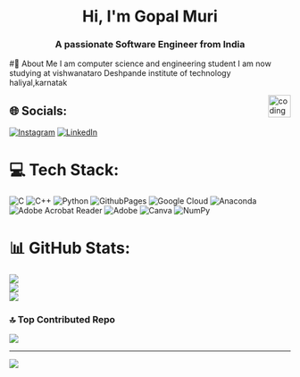 <h1 align="center">Hi, I'm Gopal Muri</h1>

<h3 align="center">A passionate Software Engineer from India</h3>

#💫 About Me
I am computer science and engineering student 
I am now studying at vishwanataro Deshpande institute of technology haliyal,karnatak

<img align="right" alt="coding" width="40" src="https://user images.githubusercontent.com/55389276/140866485-8fb1c876-9a8f-4d6a-98dc-08c4981eaf70.gif">


## 🌐 Socials:
[![Instagram](https://img.shields.io/badge/Instagram-%23E4405F.svg?logo=Instagram&logoColor=white)](https://instagram.com/gopalmuri9119) [![LinkedIn](https://img.shields.io/badge/LinkedIn-%230077B5.svg?logo=linkedin&logoColor=white)](https://linkedin.com/in/Gopalmuri ) 

# 💻 Tech Stack:
![C](https://img.shields.io/badge/c-%2300599C.svg?style=flat-square&logo=c&logoColor=white) ![C++](https://img.shields.io/badge/c++-%2300599C.svg?style=flat-square&logo=c%2B%2B&logoColor=white) ![Python](https://img.shields.io/badge/python-3670A0?style=flat-square&logo=python&logoColor=ffdd54) ![GithubPages](https://img.shields.io/badge/github%20pages-121013?style=flat-square&logo=github&logoColor=white) ![Google Cloud](https://img.shields.io/badge/GoogleCloud-%234285F4.svg?style=flat-square&logo=google-cloud&logoColor=white) ![Anaconda](https://img.shields.io/badge/Anaconda-%2344A833.svg?style=flat-square&logo=anaconda&logoColor=white) ![Adobe Acrobat Reader](https://img.shields.io/badge/Adobe%20Acrobat%20Reader-EC1C24.svg?style=flat-square&logo=Adobe%20Acrobat%20Reader&logoColor=white) ![Adobe](https://img.shields.io/badge/adobe-%23FF0000.svg?style=flat-square&logo=adobe&logoColor=white) ![Canva](https://img.shields.io/badge/Canva-%2300C4CC.svg?style=flat-square&logo=Canva&logoColor=white) ![NumPy](https://img.shields.io/badge/numpy-%23013243.svg?style=flat-square&logo=numpy&logoColor=white)
# 📊 GitHub Stats:
![](https://github-readme-stats.vercel.app/api?username=Gopal9119muri&theme=dark&hide_border=false&include_all_commits=true&count_private=true)<br/>
![](https://github-readme-streak-stats.herokuapp.com/?user=Gopal9119muri&theme=dark&hide_border=false)<br/>
![](https://github-readme-stats.vercel.app/api/top-langs/?username=Gopal9119muri&theme=dark&hide_border=false&include_all_commits=true&count_private=true&layout=compact)

### 🔝 Top Contributed Repo
![](https://github-contributor-stats.vercel.app/api?username=Gopal9119muri&limit=5&theme=dark&combine_all_yearly_contributions=true)

---
[![](https://visitcount.itsvg.in/api?id=Gopal9119muri&icon=0&color=0)](https://visitcount.itsvg.in)

<!-- Proudly created with GPRM ( https://gprm.itsvg.in ) -->
